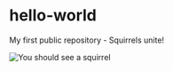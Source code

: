 # hello-world
My first public repository - Squirrels unite!

![You should see a squirrel](https://upload.wikimedia.org/wikipedia/commons/6/68/Goldmantelziesel.jpg)
